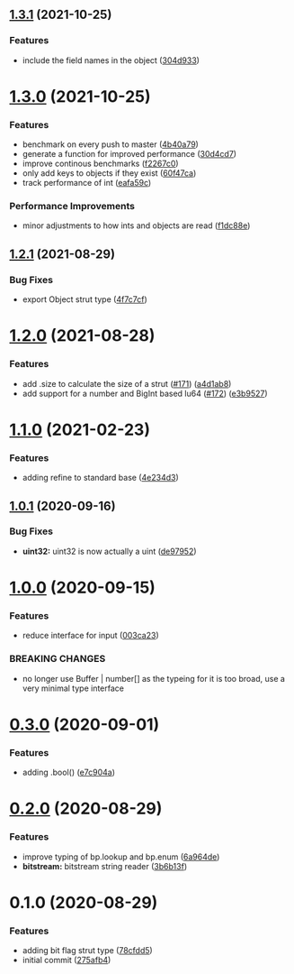 ## [1.3.1](https://github.com/blacha/binparse/compare/v1.3.0...v1.3.1) (2021-10-25)


### Features

* include the field names in the object ([304d933](https://github.com/blacha/binparse/commit/304d93306badac0a38e0bfba19742b6574c4fbc0))



# [1.3.0](https://github.com/blacha/binparse/compare/v1.2.1...v1.3.0) (2021-10-25)


### Features

* benchmark on every push to master ([4b40a79](https://github.com/blacha/binparse/commit/4b40a79226e05cdc7eeb7d7ceb8be639037f7e70))
* generate a function for improved performance ([30d4cd7](https://github.com/blacha/binparse/commit/30d4cd7a5ea184507f3c32b044292a563bd1cb8c))
* improve continous benchmarks ([f2267c0](https://github.com/blacha/binparse/commit/f2267c0aa8b80d8003e17dd4494abefd85e0a6c1))
* only add keys to objects if they exist ([60f47ca](https://github.com/blacha/binparse/commit/60f47ca691cfa6cec70cf1256144fbe32a1f50e3))
* track performance of int ([eafa59c](https://github.com/blacha/binparse/commit/eafa59cb88a9b937be662fd0d97699a0fcaa7180))


### Performance Improvements

* minor adjustments to how ints and objects are read ([f1dc88e](https://github.com/blacha/binparse/commit/f1dc88ef547f761d229dd29b2f5943b59a7893c5))



## [1.2.1](https://github.com/blacha/binparse/compare/v1.2.0...v1.2.1) (2021-08-29)


### Bug Fixes

* export Object strut type ([4f7c7cf](https://github.com/blacha/binparse/commit/4f7c7cf8005eed8f1c8227651d0a3327cb33e604))



# [1.2.0](https://github.com/blacha/binparse/compare/v1.1.0...v1.2.0) (2021-08-28)


### Features

* add .size to calculate the size of a strut ([#171](https://github.com/blacha/binparse/issues/171)) ([a4d1ab8](https://github.com/blacha/binparse/commit/a4d1ab8e50c4c22f63b0b65ada6635324c58692a))
* add support for a number and BigInt based lu64 ([#172](https://github.com/blacha/binparse/issues/172)) ([e3b9527](https://github.com/blacha/binparse/commit/e3b952752a1d99aab26ea269551fa6cd91a5f1e6))



# [1.1.0](https://github.com/blacha/binparse/compare/v1.0.1...v1.1.0) (2021-02-23)


### Features

* adding refine to standard base ([4e234d3](https://github.com/blacha/binparse/commit/4e234d3bc7557178fa213a191a3094ae4d0ea392))



## [1.0.1](https://github.com/blacha/binparse/compare/v1.0.0...v1.0.1) (2020-09-16)


### Bug Fixes

* **uint32:** uint32 is now actually a uint ([de97952](https://github.com/blacha/binparse/commit/de979521a8549b782b604b73aed33998ea98967b))



# [1.0.0](https://github.com/blacha/binparse/compare/v0.3.0...v1.0.0) (2020-09-15)


### Features

* reduce interface for input ([003ca23](https://github.com/blacha/binparse/commit/003ca235f60328453dccf0e9d7b744bbb46e5068))


### BREAKING CHANGES

* no longer use Buffer | number[] as the typeing for it is too broad, use a very minimal type interface



# [0.3.0](https://github.com/blacha/binparse/compare/v0.2.0...v0.3.0) (2020-09-01)


### Features

* adding .bool() ([e7c904a](https://github.com/blacha/binparse/commit/e7c904a9ace88a5c9596ebdba4a97850b93171df))



# [0.2.0](https://github.com/blacha/binparse/compare/v0.1.0...v0.2.0) (2020-08-29)


### Features

* improve typing of bp.lookup and bp.enum ([6a964de](https://github.com/blacha/binparse/commit/6a964de518282933f61de1f24d524c3d27d20f68))
* **bitstream:** bitstream string reader ([3b6b13f](https://github.com/blacha/binparse/commit/3b6b13f132b751436ef39a37a9deb4cc75347d22))



# 0.1.0 (2020-08-29)


### Features

* adding bit flag strut type ([78cfdd5](https://github.com/blacha/binparse/commit/78cfdd57faebec48de4ea1550c322c716c221cdd))
* initial commit ([275afb4](https://github.com/blacha/binparse/commit/275afb4f2abc34953f3fb768738583e32f0fa1b8))



